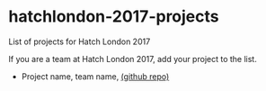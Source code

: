 # hatchlondon-2017-projects
List of projects for Hatch London 2017

If you are a team at Hatch London 2017, add your project to the list.

* Project name, team name, [(github repo)](https://github.com/...) 
